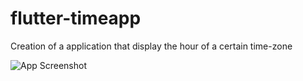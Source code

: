 # flutter-timeapp

Creation of a application that display the hour of a certain time-zone 

![App Screenshot]("flutter_application_1/assets/gitImage/homepage.png")